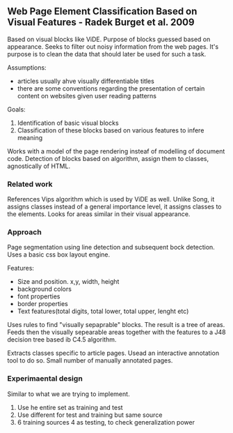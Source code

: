 ## Web Page Element Classification Based on Visual Features - Radek Burget et al. 2009

Based on visual blocks like ViDE. Purpose of blocks guessed based on appearance. Seeks to filter out noisy information from the web pages. It's purpose is to clean the  data that should later be used for such a task.

Assumptions:
* articles usually ahve visually differentiable titles
* there are some conventions regarding the presentation of certain content on websites given user reading patterns

Goals:
1. Identification of basic visual blocks
2. Classification of these blocks based on various features to infere meaning

Works with a model of the page rendering insteaf of modelling of document code. Detection of blocks based on algorithm, assign them to classes, agnostically of HTML.

### Related work
References Vips algorithm which is used by ViDE as well. Unlike Song, it assigns classes instead of a general importance level, it assigns classes to the elements. Looks for areas similar in their visual appearance.

### Approach
Page segmentation using line detection and subsequent bock detection. Uses a basic css box layout engine.

Features: 
* Size and position. x,y, width, height
* background colors 
* font properties
* border properties
* Text features(total digits, total lower, total upper, lenght etc)

Uses rules to find "visually sepaprable" blocks. The result is a tree of areas. Feeds then the visually sepearable areas together with the features to a J48 decision tree based ib C4.5 algorithm.

Extracts classes specific to article pages. Usead an interactive annotation tool to do so. Small number of manually annotated pages.


### Experimaental design
Similar to what we are trying to implement. 
1. Use he entire set as training and test
2. Use different for test and training but same source
3. 6 training sources 4 as testing, to check generalization power

```python

```
